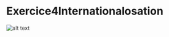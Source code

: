 # Exercice4Internationalosation
![alt text](https://github.com/amivero/Exercice4Internationalosation/blob/main/capture.PNG)
